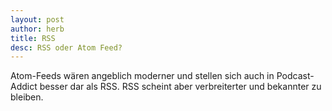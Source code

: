 ```yaml
---
layout: post
author: herb
title: RSS
desc: RSS oder Atom Feed?
---
```


Atom-Feeds wären angeblich moderner und stellen sich auch in Podcast-Addict besser dar als RSS. RSS scheint aber verbreiterter und bekannter zu bleiben.
